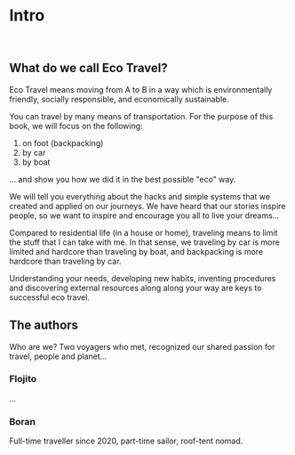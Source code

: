 # Intro <!-- leanpub style: H1 for chapter title -->

&nbsp;

## What do we call Eco Travel? <!-- H2 Obs style: the only TOC elements; leanpub style: chapter sections -->

Eco Travel means moving from A to B in a way which is environmentally friendly, socially responsible, and economically sustainable.

You can travel by many means of transportation. For the purpose of this book, we will focus on the following:
1. on foot (backpacking)
1. by car
1. by boat

... and show you how we did it in the best possible "eco" way.

We will tell you everything about the hacks and simple systems that we created and applied on our journeys. We have heard that our stories inspire people, so we want to inspire and encourage you all to live your dreams...

Compared to residential life (in a house or home), traveling means to limit the stuff that I can take with me. In that sense, we traveling by car is more limited and hardcore than traveling by boat, and backpacking is more hardcore than traveling by car.

Understanding your needs, developing new habits, inventing procedures and discovering external resources along along your way are keys to successful eco travel.

## The authors

Who are we? Two voyagers who met, recognized our shared passion for travel, people and planet...

### Flojito

...

### Boran

Full-time traveller since 2020, part-time sailor, roof-tent nomad.

